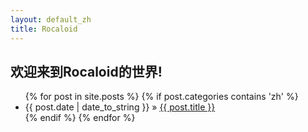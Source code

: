 ```yaml
---
layout: default_zh
title: Rocaloid
---
```


欢迎来到Rocaloid的世界!
---

<div id="home">
	<ul class="posts">
	{% for post in site.posts %}
		{% if post.categories contains 'zh' %}
			<li><span>{{ post.date | date_to_string }}</span> &raquo; <a href="{{ site.baseurl }}{{ post.url }}">{{ post.title }}</a></li>
		{% endif %}
	{% endfor %}
	</ul>
</div>
